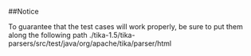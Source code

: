 ##Notice

To guarantee that the test cases will work properly, be sure to put them along the following path ./tika-1.5/tika-parsers/src/test/java/org/apache/tika/parser/html

